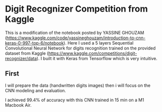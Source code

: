 # Digit Recognizer Competition from Kaggle
 
 This is a modification of the notebook posted by YASSINE GHOUZAM (https://www.kaggle.com/code/yassineghouzam/introduction-to-cnn-keras-0-997-top-6/notebook).
 Here I used a 5 layers Sequential Convolutional Neural Network for digits recognition trained on the provided dataset from Kaggle (https://www.kaggle.com/competitions/digit-recognizer/data). I built it with Keras from Tensorflow which is very intuitive. 
 
 
 ## First
 I will prepare the data (handwritten digits images) then i will focus on the CNN modeling and evaluation.

I achieved 99.4% of accuracy with this CNN trained in 15 min on a M1 Macbook Air.
